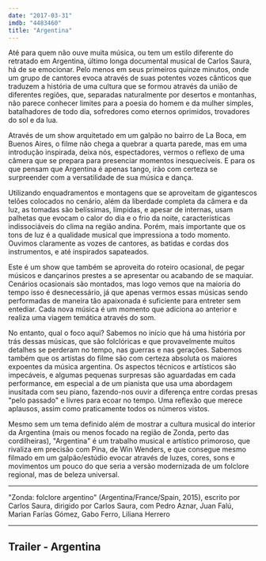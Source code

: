 ```yaml
---
date: "2017-03-31"
imdb: "4483460"
title: "Argentina"
---
```

Até para quem não ouve muita música, ou tem um estilo diferente do retratado em Argentina, último longa documental musical de Carlos Saura, há de se emocionar. Pelo menos em seus primeiros quinze minutos, onde um grupo de cantores evoca através de suas potentes vozes cânticos que traduzem a história de uma cultura que se formou através da união de diferentes regiões, que, separadas naturalmente por desertos e montanhas, não parece conhecer limites para a poesia do homem e da mulher simples, batalhadores de todo dia, sofredores como eternos oprimidos, trovadores do sol e da lua.

Através de um show arquitetado em um galpão no bairro de La Boca, em Buenos Aires, o filme não chega a quebrar a quarta parede, mas em uma introdução inspirada, deixa nós, espectadores, vermos o reflexo de uma câmera que se prepara para presenciar momentos inesquecíveis. E para os que pensam que Argentina é apenas tango, irão com certeza se surpreender com a versatilidade de sua música e dança.

Utilizando enquadramentos e montagens que se aproveitam de gigantescos telões colocados no cenário, além da liberdade completa da câmera e da luz, as tomadas são belíssimas, límpidas, e apesar de internas, usam palhetas que evocam o calor do dia e o frio da noite, características indissociáveis do clima na região andina. Porém, mais importante que os tons de luz é a qualidade musical que impressiona a todo momento. Ouvimos claramente as vozes de cantores, as batidas e cordas dos instrumentos, e até inspirados sapateados.

Este é um show que também se aproveita do roteiro ocasional, de pegar músicos e dançarinos prestes a se apresentar ou acabando de se maquiar. Cenários ocasionais são montados, mas logo vemos que na maioria do tempo isso é desnecessário, já que apenas vermos essas músicas sendo performadas de maneira tão apaixonada é suficiente para entreter sem entediar. Cada nova música é um momento que adiciona ao anterior e realiza uma viagem temática através do som.

No entanto, qual o foco aqui? Sabemos no início que há uma história por trás dessas músicas, que são folclóricas e que provavelmente muitos detalhes se perderam no tempo, nas guerras e nas gerações. Sabemos também que os artistas do filme são com certeza absoluta os maiores expoentes da música argentina. Os aspectos técnicos e artísticos são impecáveis, e algumas pequenas surpresas são aguardadas em cada performance, em especial a de um pianista que usa uma abordagem inusitada com seu piano, fazendo-nos ouvir a diferença entre cordas presas "pelo passado" e livres para ecoar no tempo. Uma reflexão que merece aplausos, assim como praticamente todos os números vistos.

Mesmo sem um tema definido além de mostrar a cultura musical do interior da Argentina (mais ou menos focado na região de Zonda, perto das cordilheiras), "Argentina" é um trabalho musical e artístico primoroso, que rivaliza em precisão com Pina, de Win Wenders, e que consegue mesmo filmado em um galpão/estúdio evocar através de luzes, cores, sons e movimentos um pouco do que seria a versão modernizada de um folclore regional, mas de beleza universal.

<hr>"Zonda: folclore argentino" (Argentina/France/Spain, 2015), escrito por Carlos Saura, dirigido por Carlos Saura, com Pedro Aznar, Juan Falú, Marian Farías Gómez, Gabo Ferro, Liliana Herrero<hr>

<h2>Trailer - Argentina<h2>

